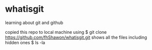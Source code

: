 # whatisgit
learning about git and github

copied this repo to local machine using 
$ git clone https://github.com/fhShawon/whatisgit.git
shows all the files including hidden ones
$ ls -la
